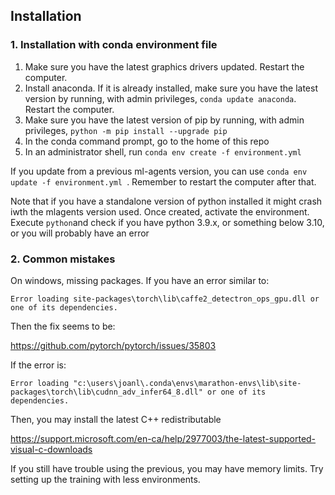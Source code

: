 ## Installation

### 1. Installation with conda environment file

1. Make sure you have the latest graphics drivers updated. Restart the computer.
2. Install anaconda. If it is already installed, make sure you have the latest version by running, with admin privileges, `conda update anaconda`. Restart the computer.
3. Make sure you have the latest version of pip by running, with admin privileges, `python -m pip install --upgrade pip`
4. In the conda command prompt, go to the home of this repo
5. In an administrator shell, run `conda env create -f environment.yml `

If you update from a previous ml-agents version, you can use `conda env update -f environment.yml `. Remember to restart the computer after that.



Note that if you have a standalone version of python installed it might crash iwth the mlagents version used. Once created, activate the environment. Execute `python`and check if  you have python 3.9.x, or something below 3.10, or you will probably have an error

### 2. Common mistakes

On windows,  missing packages. If you have an error similar to:

`Error loading site-packages\torch\lib\caffe2_detectron_ops_gpu.dll or one of its dependencies.`

Then the fix seems to be:

https://github.com/pytorch/pytorch/issues/35803

If the error is:

`Error loading "c:\users\joanl\.conda\envs\marathon-envs\lib\site-packages\torch\lib\cudnn_adv_infer64_8.dll" or one of its dependencies.`

Then, you may install the latest C++ redistributable

https://support.microsoft.com/en-ca/help/2977003/the-latest-supported-visual-c-downloads 

If you still have trouble using the previous, you may have memory limits. Try setting up the training with less environments.